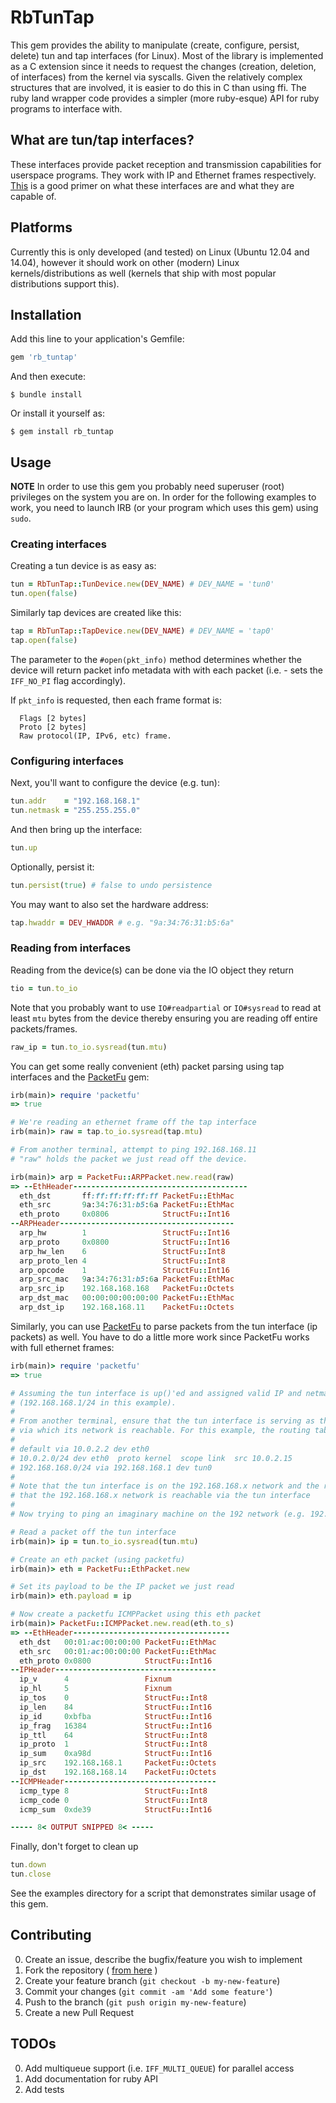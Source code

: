# RbTunTap

This gem provides the ability to manipulate (create, configure, persist, delete) tun and tap interfaces (for Linux). Most of the library is implemented as a C extension since it needs to request the changes (creation, deletion, of interfaces) from the kernel via syscalls. Given the relatively complex structures that are involved, it is easier to do this in C than using ffi. The ruby land wrapper code provides a simpler (more ruby-esque) API for ruby programs to interface with.

## What are tun/tap interfaces?

These interfaces provide packet reception and transmission capabilities for userspace programs. They work with IP and Ethernet frames respectively. [This][1] is a good primer on what these interfaces are and what they are capable of. 

## Platforms

Currently this is only developed (and tested) on Linux (Ubuntu 12.04 and 14.04), however it should work on other (modern) Linux kernels/distributions as well (kernels that ship with most popular distributions support this).

## Installation

Add this line to your application's Gemfile:

```ruby
gem 'rb_tuntap'
```

And then execute:

    $ bundle install

Or install it yourself as:

    $ gem install rb_tuntap

## Usage

**NOTE** In order to use this gem you probably need superuser (root) privileges on the system you are on.
In order for the following examples to work, you need to launch IRB (or your program which uses this gem)
using `sudo`.

### Creating interfaces

Creating a tun device is as easy as:

```ruby
tun = RbTunTap::TunDevice.new(DEV_NAME) # DEV_NAME = 'tun0'
tun.open(false)
```

Similarly tap devices are created like this:

```ruby
tap = RbTunTap::TapDevice.new(DEV_NAME) # DEV_NAME = 'tap0'
tap.open(false)
```

The parameter to the ```#open(pkt_info)``` method determines whether the device will return packet info metadata with with each packet (i.e. - sets the ```IFF_NO_PI``` flag accordingly).

If ```pkt_info``` is requested, then each frame format is:
```
  Flags [2 bytes]
  Proto [2 bytes]
  Raw protocol(IP, IPv6, etc) frame.
```

### Configuring interfaces

Next, you'll want to configure the device (e.g. tun):

```ruby
tun.addr    = "192.168.168.1"
tun.netmask = "255.255.255.0"
```

And then bring up the interface:

```ruby
tun.up
```

Optionally, persist it:

```ruby
tun.persist(true) # false to undo persistence
```

You may want to also set the hardware address:

```ruby
tap.hwaddr = DEV_HWADDR # e.g. "9a:34:76:31:b5:6a"
```

### Reading from interfaces

Reading from the device(s) can be done via the IO object they return

```ruby
tio = tun.to_io
```

Note that you probably want to use ```IO#readpartial``` or ```IO#sysread``` to read at least ```mtu``` bytes from the device thereby ensuring you are reading off entire packets/frames.

```ruby
raw_ip = tun.to_io.sysread(tun.mtu)
```

You can get some really convenient (eth) packet parsing using tap interfaces and the [PacketFu][3] gem:

```ruby
irb(main)> require 'packetfu'
=> true

# We're reading an ethernet frame off the tap interface
irb(main)> raw = tap.to_io.sysread(tap.mtu)

# From another terminal, attempt to ping 192.168.168.11
# "raw" holds the packet we just read off the device.

irb(main)> arp = PacketFu::ARPPacket.new.read(raw)
=> --EthHeader---------------------------------------
  eth_dst       ff:ff:ff:ff:ff:ff PacketFu::EthMac
  eth_src       9a:34:76:31:b5:6a PacketFu::EthMac
  eth_proto     0x0806            StructFu::Int16
--ARPHeader---------------------------------------
  arp_hw        1                 StructFu::Int16
  arp_proto     0x0800            StructFu::Int16
  arp_hw_len    6                 StructFu::Int8
  arp_proto_len 4                 StructFu::Int8
  arp_opcode    1                 StructFu::Int16
  arp_src_mac   9a:34:76:31:b5:6a PacketFu::EthMac
  arp_src_ip    192.168.168.168   PacketFu::Octets
  arp_dst_mac   00:00:00:00:00:00 PacketFu::EthMac
  arp_dst_ip    192.168.168.11    PacketFu::Octets
```

Similarly, you can use [PacketFu][3] to parse packets from the tun interface (ip packets) as well. You have to do a little more work since PacketFu works with full ethernet frames:

```ruby
irb(main)> require 'packetfu'
=> true

# Assuming the tun interface is up()'ed and assigned valid IP and netmask
# (192.168.168.1/24 in this example).
#
# From another terminal, ensure that the tun interface is serving as the gateway
# via which its network is reachable. For this example, the routing table is:
#
# default via 10.0.2.2 dev eth0
# 10.0.2.0/24 dev eth0  proto kernel  scope link  src 10.0.2.15
# 192.168.168.0/24 via 192.168.168.1 dev tun0
#
# Note that the tun interface is on the 192.168.168.x network and the route indicates
# that the 192.168.168.x network is reachable via the tun interface
#
# Now trying to ping an imaginary machine on the 192 network (e.g. 192.168.168.14)

# Read a packet off the tun interface
irb(main)> ip = tun.to_io.sysread(tun.mtu)

# Create an eth packet (using packetfu)
irb(main)> eth = PacketFu::EthPacket.new

# Set its payload to be the IP packet we just read
irb(main)> eth.payload = ip

# Now create a packetfu ICMPPacket using this eth packet
irb(main)> PacketFu::ICMPPacket.new.read(eth.to_s)
=> --EthHeader-----------------------------------
  eth_dst   00:01:ac:00:00:00 PacketFu::EthMac
  eth_src   00:01:ac:00:00:00 PacketFu::EthMac
  eth_proto 0x0800            StructFu::Int16
--IPHeader------------------------------------
  ip_v      4                 Fixnum
  ip_hl     5                 Fixnum
  ip_tos    0                 StructFu::Int8
  ip_len    84                StructFu::Int16
  ip_id     0xbfba            StructFu::Int16
  ip_frag   16384             StructFu::Int16
  ip_ttl    64                StructFu::Int8
  ip_proto  1                 StructFu::Int8
  ip_sum    0xa98d            StructFu::Int16
  ip_src    192.168.168.1     PacketFu::Octets
  ip_dst    192.168.168.14    PacketFu::Octets
--ICMPHeader----------------------------------
  icmp_type 8                 StructFu::Int8
  icmp_code 0                 StructFu::Int8
  icmp_sum  0xde39            StructFu::Int16

----- 8< OUTPUT SNIPPED 8< -----
```

Finally, don't forget to clean up

```ruby
tun.down
tun.close
```

See the examples directory for a script that demonstrates similar usage of this gem.

## Contributing

0. Create an issue, describe the bugfix/feature you wish to implement
1. Fork the repository ( [from here][2] )
2. Create your feature branch (`git checkout -b my-new-feature`)
3. Commit your changes (`git commit -am 'Add some feature'`)
4. Push to the branch (`git push origin my-new-feature`)
5. Create a new Pull Request

## TODOs

0. Add multiqueue support (i.e. ```IFF_MULTI_QUEUE```) for parallel access
1. Add documentation for ruby API
2. Add tests

[1]: https://www.kernel.org/doc/Documentation/networking/tuntap.txt
[2]: https://github.com/[my-github-username]/rb-tuntap/fork
[3]: https://github.com/packetfu/packetfu
